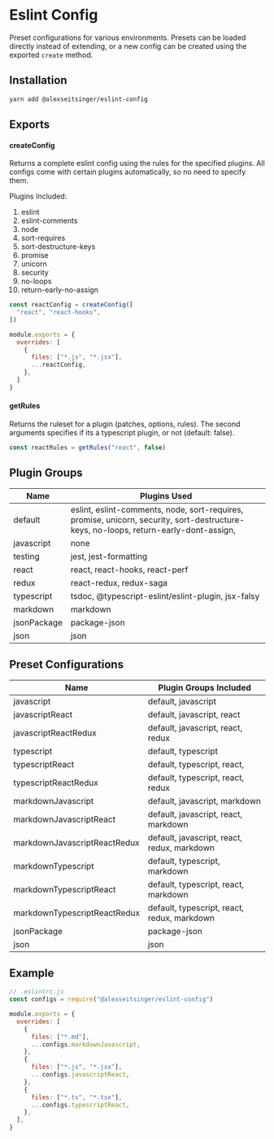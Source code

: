 # Eslint Config

Preset configurations for various environments. Presets can be loaded directly
instead of extending, or a new config can be created using the exported
`create` method.

## Installation

```bash
yarn add @alexseitsinger/eslint-config
```

## Exports

#### createConfig

Returns a complete eslint config using the rules for the specified plugins. All configs come with certain plugins automatically, so no need to specify them.

Plugins Included:
1. eslint
2. eslint-comments
3. node
4. sort-requires
5. sort-destructure-keys
6. promise
7. unicorn
8. security
9. no-loops
10. return-early-no-assign

```javascript
const reactConfig = createConfig([
  "react", "react-hooks",
])

module.exports = {
  overrides: [
    {
      files: ["*.js", "*.jsx"],
      ...reactConfig,
    },
  ]
}
```

#### getRules

Returns the ruleset for a plugin (patches, options, rules). The second arguments specifies if its a typescript plugin, or not (default: false).

```javascript
const reactRules = getRules("react", false)
```

## Plugin Groups

Name        | Plugins Used
---         | ---
default     | eslint, eslint-comments, node, sort-requires, promise, unicorn, security, sort-destructure-keys, no-loops, return-early-dont-assign,
javascript  | none
testing     | jest, jest-formatting
react       | react, react-hooks, react-perf
redux       | react-redux, redux-saga
typescript  | tsdoc, @typescript-eslint/eslint-plugin, jsx-falsy
markdown    | markdown
jsonPackage | package-json
json        | json

## Preset Configurations

Name                         | Plugin Groups Included
---                          | ---
javascript                   | default, javascript
javascriptReact              | default, javascript, react
javascriptReactRedux         | default, javascript, react, redux
typescript                   | default, typescript
typescriptReact              | default, typescript, react,
typescriptReactRedux         | default, typescript, react, redux
markdownJavascript           | default, javascript, markdown
markdownJavascriptReact      | default, javascript, react, markdown
markdownJavascriptReactRedux | default, javascript, react, redux, markdown
markdownTypescript           | default, typescript, markdown
markdownTypescriptReact      | default, typescript, react, markdown
markdownTypescriptReactRedux | default, typescript, react, redux, markdown
jsonPackage                  | package-json
json                         | json

## Example

```javascript
// .eslintrc.js
const configs = require("@alexseitsinger/eslint-config")

module.exports = {
  overrides: [
    {
      files: ["*.md"],
      ...configs.markdownJavascript,
    },
    {
      files: ["*.js", "*.jsx"],
      ...configs.javascriptReact,
    },
    {
      files: ["*.ts", "*.tsx"],
      ...configs.typescriptReact,
    },
  ],
}
```
